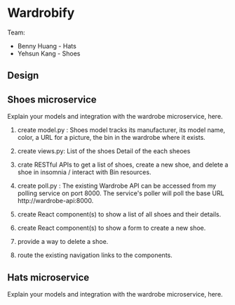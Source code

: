 # Wardrobify

Team:

* Benny Huang  - Hats
* Yehsun Kang - Shoes

## Design

## Shoes microservice

Explain your models and integration with the wardrobe
microservice, here.
1.  create model.py : Shoes model tracks 
                    its manufacturer, 
                    its model name, 
                    color, 
                    a URL for a picture, 
                    the bin in the wardrobe where it exists.

2. create views.py:  List of the shoes 
                 Detail of the each sheoes

3. crate RESTful APIs to get a list of shoes, create a new shoe, and delete a shoe in insomnia / interact with Bin resources.

4. create poll.py : The existing Wardrobe API can be accessed from my polling service on port 8000. 
                    The service's poller will poll the base URL http://wardrobe-api:8000.

5. create React component(s) to show a list of all shoes and their details.
6. create React component(s) to show a form to create a new shoe.
7. provide a way to delete a shoe.
8. route the existing navigation links to the components.                    



## Hats microservice

Explain your models and integration with the wardrobe
microservice, here.

